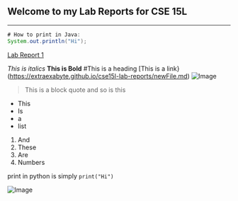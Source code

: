 ## Welcome to my Lab Reports for CSE 15L
---
```java
# How to print in Java:
System.out.println("Hi");
```


[Lab Report 1](lab-report-1-week-2.html)


*This is italics*
**This is Bold**
#This is a heading
[This is a link} (https://extraexabyte.github.io/cse15l-lab-reports/newFile.md)
![Image](http://url/IMG_8373.jpeg)
>This is a block quote
>and so is this

* This
* Is
* a
* list

1. And
2. These
3. Are
4. Numbers

print in python is simply `print("Hi")`

![Image](https://extraexabyte.github.io/cse15l-lab-reports/moon.jpeg)


